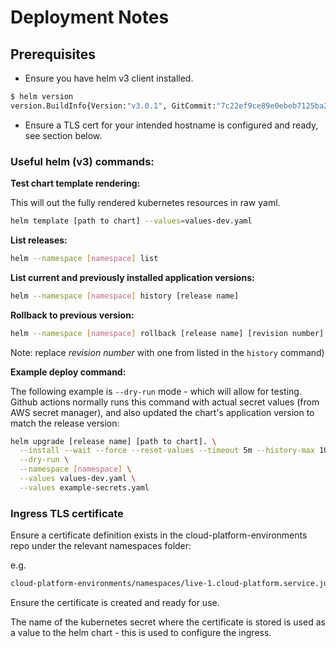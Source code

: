 # Deployment Notes

## Prerequisites

- Ensure you have helm v3 client installed.

```sh
$ helm version
version.BuildInfo{Version:"v3.0.1", GitCommit:"7c22ef9ce89e0ebeb7125ba2ebf7d421f3e82ffa", GitTreeState:"clean", GoVersion:"go1.13.4"}
```

- Ensure a TLS cert for your intended hostname is configured and ready, see section below.

### Useful helm (v3) commands:

**Test chart template rendering:**

This will out the fully rendered kubernetes resources in raw yaml.

```sh
helm template [path to chart] --values=values-dev.yaml
```

**List releases:**

```sh
helm --namespace [namespace] list
```

**List current and previously installed application versions:**

```sh
helm --namespace [namespace] history [release name]
```

**Rollback to previous version:**

```sh
helm --namespace [namespace] rollback [release name] [revision number] --wait
```

Note: replace _revision number_ with one from listed in the `history` command)

**Example deploy command:**

The following example is `--dry-run` mode - which will allow for testing. Github actions normally runs this command with actual secret values (from AWS secret manager), and also updated the chart's application version to match the release version:

```sh
helm upgrade [release name] [path to chart]. \
  --install --wait --force --reset-values --timeout 5m --history-max 10 \
  --dry-run \
  --namespace [namespace] \
  --values values-dev.yaml \
  --values example-secrets.yaml
```

### Ingress TLS certificate

Ensure a certificate definition exists in the cloud-platform-environments repo under the relevant namespaces folder:

e.g.

```sh
cloud-platform-environments/namespaces/live-1.cloud-platform.service.justice.gov.uk/[INSERT NAMESPACE NAME]/05-certificate.yaml
```

Ensure the certificate is created and ready for use.

The name of the kubernetes secret where the certificate is stored is used as a value to the helm chart - this is used to configure the ingress.
